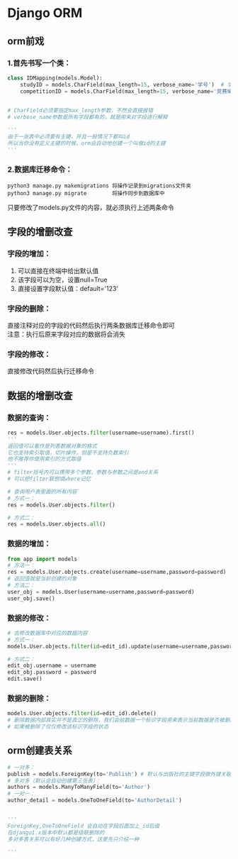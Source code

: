 # Django ORM
<a name="Y4o46"></a>
## orm前戏
<a name="h8ptz"></a>
### 1.首先书写一个类：
```python
class IDMapping(models.Model):
    studyID = models.CharField(max_length=15, verbose_name='学号')  # 学号
    competitionID = models.CharField(max_length=15, verbose_name='竞赛编号')  # 竞赛编号

    
# CharField必须要指定max_length参数，不然会直接报错
# verbose_name参数是所有字段都有的，就是用来对字段进行解释

'''
由于一张表中必须要有主键，并且一般情况下都叫id
所以当你没有定义主键的时候，orm会自动地创建一个叫做id的主键
'''
```
<a name="Z0c51"></a>
### 2.数据库迁移命令：
```shell
python3 manage.py makemigrations 将操作记录到migrations文件夹
python3 manage.py migrate        将操作同步到数据库中
```
只要修改了models.py文件的内容，就必须执行上述两条命令
<a name="nfnDy"></a>
## 字段的增删改查
<a name="Ra7EI"></a>
### 字段的增加：

1. 可以直接在终端中给出默认值
2. 该字段可以为空，设置null=True
3. 直接设置字段默认值：default='123'
<a name="v4NT2"></a>
### 字段的删除：
直接注释对应的字段的代码然后执行两条数据库迁移命令即可<br />注意：执行后原来字段对应的数据将会消失
<a name="NGGX5"></a>
### 字段的修改：
直接修改代码然后执行迁移命令
<a name="Dzd7k"></a>
## 数据的增删改查
<a name="kgL7b"></a>
### 数据的查询：
```python
res = models.User.objects.filter(username=username).first()
'''
返回值可以看作是列表数据对象的格式
它也支持索引取值，切片操作，但是不支持负数索引
他不推荐你使用索引的方式取值
'''
# filter括号内可以携带多个参数，参数与参数之间是and关系
# 可以把filter联想成where记忆

# 查询用户表里面的所有内容
# 方式一：
res = models.User.objects.filter()

# 方式二：
res = models.User.objects.all()
```
<a name="vsPkg"></a>
### 数据的增加：
```python
from app import models
# 方法一：
res = models.User.objects.create(username=username,password=password)
# 返回值就是当前创建的对象
# 方法二：
user_obj = models.User(username=username,password=password)
user_obj.save()
```
<a name="YYRX6"></a>
### 数据的修改：
```python
# 去修改数据库中对应的数据内容
# 方式一：
models.User.objects.filter(id=edit_id).update(username=username,password=password)

# 方式二：
edit_obj.username = username
edit_obj.password = password
edit.save()
```
<a name="zXXgW"></a>
### 数据的删除：
```python
models.User.objects.filter(id=edit_id).delete()
# 删除数据内部其实并不是真正的删除，我们会给数据一个标识字段用来表示当前数据是否被删除
# 如果被删除了仅仅修改该标识字段的状态
```
<a name="KZbSV"></a>
## orm创建表关系
```python
# 一对多：
publish = models.ForeignKey(to='Publish') # 默认与出版社的主键字段做外键关联
# 多对多（默认会自动创建第三张表）：
authors = models.ManyToManyField(to='Author')
# 一对一：
author_detail = models.OneToOneField(to='AuthorDetail')


'''
ForeignKey,OneToOneField 会自动在字段后面加上_id后缀
在django1.x版本中默认都是级联删除的
多对多表关系可以有好几种创建方式，这里先只介绍一种

'''
```
